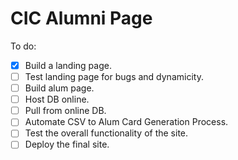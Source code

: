 # CIC Alumni Page
To do:    
- [x] Build a landing page.    
- [ ] Test landing page for bugs and dynamicity.    
- [ ] Build alum page.    
- [ ] Host DB online.     
- [ ] Pull from online DB.    
- [ ] Automate CSV to Alum Card Generation Process.    
- [ ] Test the overall functionality of the site.    
- [ ] Deploy the final site.    
